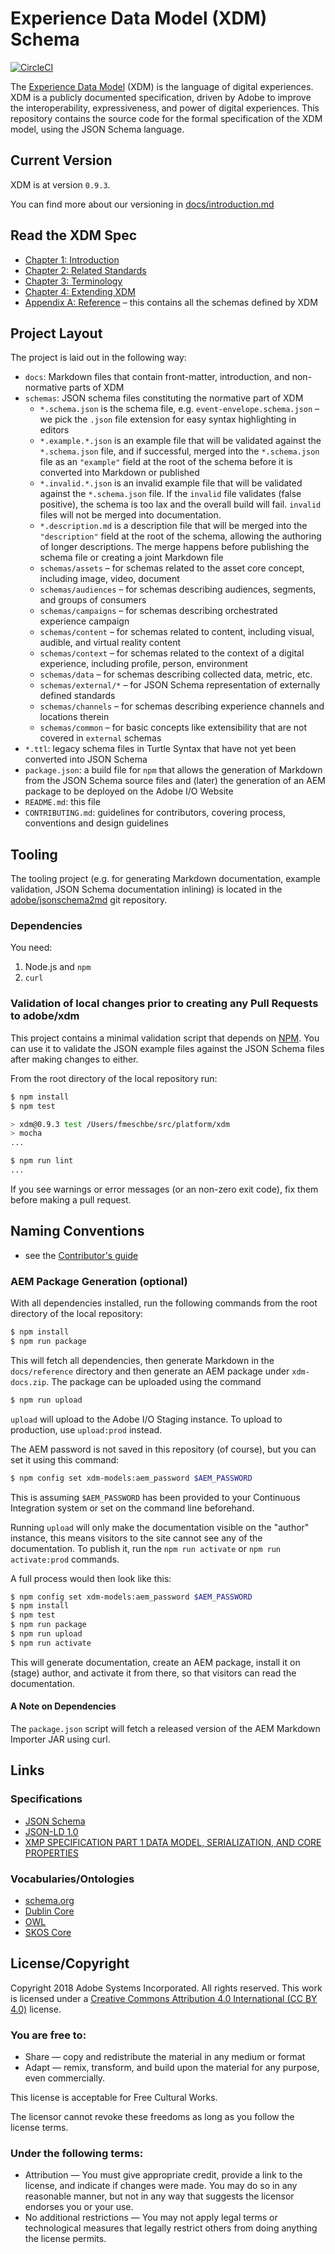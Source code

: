# Experience Data Model (XDM) Schema

[![CircleCI](https://circleci.com/gh/adobe/xdm.svg?style=svg)](https://circleci.com/gh/adobe/xdm)

The [Experience Data Model](https://www.adobe.io/open/standards/xdm) (XDM) is the language of digital experiences.
XDM is a publicly documented specification, driven by Adobe to improve the interoperability, expressiveness, and power of digital experiences.
This repository contains the source code for the formal specification of the XDM model, using the JSON Schema language.

## Current Version

XDM is at version `0.9.3`.

You can find more about our versioning in [docs/introduction.md](docs/introduction.md#versioning)

## Read the XDM Spec

* [Chapter 1: Introduction](docs/introduction.md)
* [Chapter 2: Related Standards](docs/standards.md)
* [Chapter 3: Terminology](docs/terminology.md)
* [Chapter 4: Extending XDM](docs/extensions.md)
* [Appendix A: Reference](docs/reference/README.md) – this contains all the schemas defined by XDM

## Project Layout

The project is laid out in the following way:

* `docs`: Markdown files that contain front-matter, introduction, and non-normative parts of XDM
* `schemas`: JSON schema files constituting the normative part of XDM
  * `*.schema.json` is the schema file, e.g. `event-envelope.schema.json` – we pick the `.json` file extension for easy syntax highlighting in editors
  * `*.example.*.json` is an example file that will be validated against the `*.schema.json` file, and if successful, merged into the `*.schema.json` file as an `"example"` field at the root of the schema before it is converted into Markdown or published
  * `*.invalid.*.json` is an invalid example file that will be validated against the `*.schema.json` file. If the `invalid` file validates (false positive), the schema is too lax and the overall build will fail. `invalid` files will not be merged into documentation.
  * `*.description.md` is a description file that will be merged into the `"description"` field at the root of the schema, allowing the authoring of longer descriptions. The merge happens before publishing the schema file or creating a joint Markdown file
  * `schemas/assets` – for schemas related to the asset core concept, including image, video, document
  * `schemas/audiences` – for schemas describing audiences, segments, and groups of consumers
  * `schemas/campaigns` – for schemas describing orchestrated experience campaign
  * `schemas/content` – for schemas related to content, including visual, audible, and virtual reality content
  * `schemas/context` – for schemas related to the context of a digital experience, including profile, person, environment
  * `schemas/data` – for schemas describing collected data, metric, etc.
  * `schemas/external/*` – for JSON Schema representation of externally defined standards
  * `schemas/channels` – for schemas describing experience channels and locations therein
  * `schemas/common` – for basic concepts like extensibility that are not covered in `external` schemas
* `*.ttl`: legacy schema files in Turtle Syntax that have not yet been converted into JSON Schema
* `package.json`: a build file for `npm` that allows the generation of Markdown from the JSON Schema source files and (later) the generation of an AEM package to be deployed on the Adobe I/O Website
* `README.md`: this file
* `CONTRIBUTING.md`: guidelines for contributors, covering process, conventions and design guidelines

## Tooling

The tooling project (e.g. for generating Markdown documentation, example validation, JSON Schema documentation inlining) is located in the [adobe/jsonschema2md](https://github.com/adobe/jsonschema2md) git repository.

### Dependencies

You need:

1.  Node.js and `npm`
2.  `curl`

### Validation of local changes prior to creating any Pull Requests to adobe/xdm

This project contains a minimal validation script that depends on [NPM](https://www.npmjs.com). You can use it to validate the JSON example files against the JSON Schema files after making changes to either.

From the root directory of the local repository run:

```bash
$ npm install
$ npm test

> xdm@0.9.3 test /Users/fmeschbe/src/platform/xdm
> mocha
...

$ npm run lint
...
```

If you see warnings or error messages (or an non-zero exit code), fix them before making a pull request.

## Naming Conventions

* see the [Contributor's guide](CONTRIBUTING.md)

### AEM Package Generation (optional)

With all dependencies installed, run the following commands from the root directory of the local repository:

```bash
$ npm install
$ npm run package
```

This will fetch all dependencies, then generate Markdown in the `docs/reference` directory and then generate an AEM package under `xdm-docs.zip`. The package can be uploaded using the command

```bash
$ npm run upload
```

`upload` will upload to the Adobe I/O Staging instance. To upload to production, use `upload:prod` instead.

The AEM password is not saved in this repository (of course), but you can set it using this command:

```bash
$ npm config set xdm-models:aem_password $AEM_PASSWORD
```

This is assuming `$AEM_PASSWORD` has been provided to your Continuous Integration system or set on the command line beforehand.

Running `upload` will only make the documentation visible on the "author" instance, this means visitors to the site cannot see any of the documentation. To publish it, run the `npm run activate` or `npm run activate:prod` commands.

A full process would then look like this:

```bash
$ npm config set xdm-models:aem_password $AEM_PASSWORD
$ npm install
$ npm test
$ npm run package
$ npm run upload
$ npm run activate
```

This will generate documentation, create an AEM package, install it on (stage) author, and activate it from there, so that visitors can read the documentation.

#### A Note on Dependencies

The `package.json` script will fetch a released version of the AEM Markdown Importer JAR using curl.

## Links

### Specifications

* [JSON Schema](http://json-schema.org/)
* [JSON-LD 1.0](https://www.w3.org/TR/json-ld/)
* [XMP SPECIFICATION PART 1 DATA MODEL, SERIALIZATION, AND CORE PROPERTIES](http://wwwimages.adobe.com/content/dam/Adobe/en/devnet/xmp/pdfs/XMP%20SDK%20Release%20cc-2014-12/XMPSpecificationPart1.pdf)

### Vocabularies/Ontologies

* [schema.org](http://schema.org)
* [Dublin Core](http://dublincore.org/)
* [OWL](http://www.w3.org/TR/2009/REC-owl2-overview-20091027/)
* [SKOS Core](http://www.w3.org/TR/2009/REC-skos-reference-20090818/)

## License/Copyright

Copyright 2018 Adobe Systems Incorporated. All rights reserved.
This work is licensed under a [Creative Commons Attribution 4.0 International (CC BY 4.0)](https://creativecommons.org/licenses/by/4.0/) license.

### You are free to:

* Share — copy and redistribute the material in any medium or format
* Adapt — remix, transform, and build upon the material for any purpose, even commercially.

This license is acceptable for Free Cultural Works.

The licensor cannot revoke these freedoms as long as you follow the license terms.

### Under the following terms:

* Attribution — You must give appropriate credit, provide a link to the license, and indicate if changes were made. You may do so in any reasonable manner, but not in any way that suggests the licensor endorses you or your use.
* No additional restrictions — You may not apply legal terms or technological measures that legally restrict others from doing anything the license permits.
